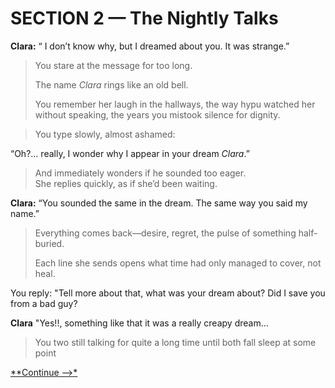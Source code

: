 # SECTION 2 — The Nightly Talks



 **Clara:** “ I don’t know why, but I dreamed about you. It was strange.”

> You stare at the message for too long.  
> 
> The name *Clara* rings like an old bell.  
> 
> You remember her laugh in the hallways, the way hypu watched her without speaking, the years you mistook silence for dignity.

>You type slowly, almost ashamed:

“Oh?... really, I wonder why I appear in your dream *Clara*.”

>And immediately wonders if he sounded too eager.  
She replies quickly, as if she’d been waiting.

 **Clara:** “You sounded the same in the dream. The same way you said my name.”

> Everything comes back—desire, regret, the pulse of something half-buried.  
> 
> Each line she sends opens what time had only managed to cover, not heal.

You reply: "Tell more about that, what was your dream about? Did I save you from a bad guy?

**Clara** "Yes!!, something like that it was a really creapy dream...

>You two still talking for quite a long time until both fall sleep at some point

[**Continue -->*](/Final%20Proyect/section3_confession.md)
